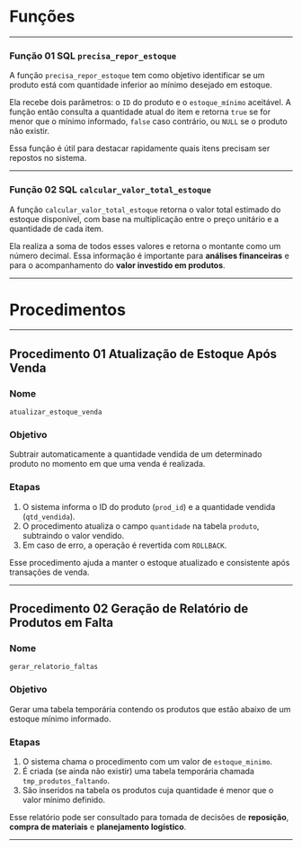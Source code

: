 # Funções
---

### Função 01 SQL `precisa_repor_estoque`

A função `precisa_repor_estoque` tem como objetivo identificar se um produto está com quantidade inferior ao mínimo desejado em estoque.

Ela recebe dois parâmetros: o `ID` do produto e o `estoque_mínimo` aceitável. A função então consulta a quantidade atual do item e retorna `true` se for menor que o mínimo informado, `false` caso contrário, ou `NULL` se o produto não existir.

Essa função é útil para destacar rapidamente quais itens precisam ser repostos no sistema.

---

### Função 02 SQL `calcular_valor_total_estoque`

A função `calcular_valor_total_estoque` retorna o valor total estimado do estoque disponível, com base na multiplicação entre o preço unitário e a quantidade de cada item.

Ela realiza a soma de todos esses valores e retorna o montante como um número decimal. Essa informação é importante para **análises financeiras** e para o acompanhamento do **valor investido em produtos**.

---

# Procedimentos 
---

## Procedimento 01 Atualização de Estoque Após Venda

### Nome

`atualizar_estoque_venda`

### Objetivo

Subtrair automaticamente a quantidade vendida de um determinado produto no momento em que uma venda é realizada.

### Etapas

1. O sistema informa o ID do produto (`prod_id`) e a quantidade vendida (`qtd_vendida`).
2. O procedimento atualiza o campo `quantidade` na tabela `produto`, subtraindo o valor vendido.
3. Em caso de erro, a operação é revertida com `ROLLBACK`.

Esse procedimento ajuda a manter o estoque atualizado e consistente após transações de venda.

---

## Procedimento 02 Geração de Relatório de Produtos em Falta

### Nome

`gerar_relatorio_faltas`

### Objetivo

Gerar uma tabela temporária contendo os produtos que estão abaixo de um estoque mínimo informado.

### Etapas

1. O sistema chama o procedimento com um valor de `estoque_minimo`.
2. É criada (se ainda não existir) uma tabela temporária chamada `tmp_produtos_faltando`.
3. São inseridos na tabela os produtos cuja quantidade é menor que o valor mínimo definido.

Esse relatório pode ser consultado para tomada de decisões de **reposição**, **compra de materiais** e **planejamento logístico**.

---
